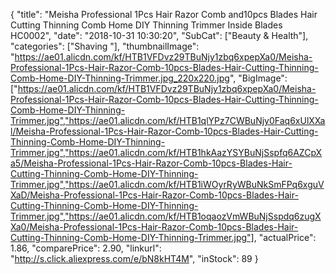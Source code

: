 {
	"title": "Meisha Professional 1Pcs Hair Razor Comb and10pcs Blades Hair Cutting Thinning Comb Home DIY Thinning Trimmer Inside Blades HC0002",
	"date": "2018-10-31 10:30:20",
	"SubCat": ["Beauty & Health"],
	"categories": ["Shaving "],
	"thumbnailImage": "https://ae01.alicdn.com/kf/HTB1VFDvz29TBuNjy1zbq6xpepXa0/Meisha-Professional-1Pcs-Hair-Razor-Comb-10pcs-Blades-Hair-Cutting-Thinning-Comb-Home-DIY-Thinning-Trimmer.jpg_220x220.jpg",
	"BigImage": ["https://ae01.alicdn.com/kf/HTB1VFDvz29TBuNjy1zbq6xpepXa0/Meisha-Professional-1Pcs-Hair-Razor-Comb-10pcs-Blades-Hair-Cutting-Thinning-Comb-Home-DIY-Thinning-Trimmer.jpg","https://ae01.alicdn.com/kf/HTB1qlYPz7CWBuNjy0Faq6xUlXXal/Meisha-Professional-1Pcs-Hair-Razor-Comb-10pcs-Blades-Hair-Cutting-Thinning-Comb-Home-DIY-Thinning-Trimmer.jpg","https://ae01.alicdn.com/kf/HTB1hkAazYSYBuNjSspfq6AZCpXa5/Meisha-Professional-1Pcs-Hair-Razor-Comb-10pcs-Blades-Hair-Cutting-Thinning-Comb-Home-DIY-Thinning-Trimmer.jpg","https://ae01.alicdn.com/kf/HTB1iWOyrRyWBuNkSmFPq6xguVXaD/Meisha-Professional-1Pcs-Hair-Razor-Comb-10pcs-Blades-Hair-Cutting-Thinning-Comb-Home-DIY-Thinning-Trimmer.jpg","https://ae01.alicdn.com/kf/HTB1oqaozVmWBuNjSspdq6zugXXa0/Meisha-Professional-1Pcs-Hair-Razor-Comb-10pcs-Blades-Hair-Cutting-Thinning-Comb-Home-DIY-Thinning-Trimmer.jpg"],
	"actualPrice": 1.86,
	"comparePrice": 2.90,
	"linkurl": "http://s.click.aliexpress.com/e/bN8kHT4M",
	"inStock": 89
}
